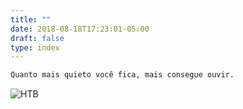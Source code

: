 ```yaml
---
title: ""
date: 2018-08-18T17:23:01-05:00
draft: false
type: index
---
```


```sh
Quanto mais quieto você fica, mais consegue ouvir.
```
![HTB](/279915.png)